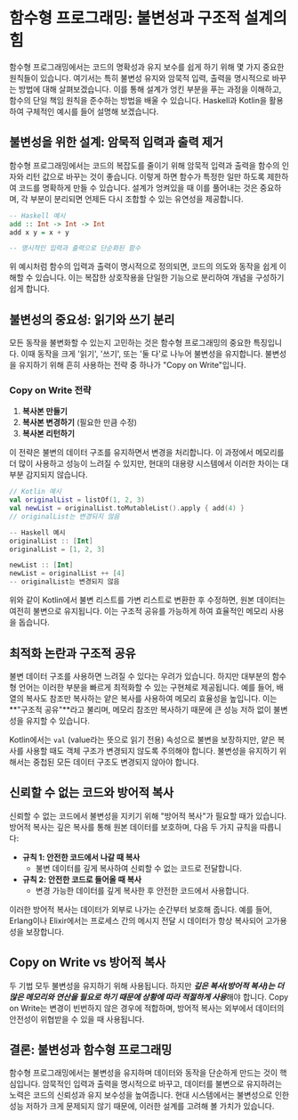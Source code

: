 # 함수형 프로그래밍: 불변성과 구조적 설계의 힘

함수형 프로그래밍에서는 코드의 명확성과 유지 보수를 쉽게 하기 위해 몇 가지 중요한 원칙들이 있습니다. 여기서는 특히 불변성 유지와 암묵적 입력, 출력을 명시적으로 바꾸는 방법에 대해 살펴보겠습니다. 이를 통해 설계가 엉킨 부분을 푸는 과정을 이해하고, 함수의 단일 책임 원칙을 준수하는 방법을 배울 수 있습니다. Haskell과 Kotlin을 활용하여 구체적인 예시를 들어 설명해 보겠습니다.

## 불변성을 위한 설계: 암묵적 입력과 출력 제거

함수형 프로그래밍에서는 코드의 복잡도를 줄이기 위해 암묵적 입력과 출력을 함수의 인자와 리턴 값으로 바꾸는 것이 좋습니다. 이렇게 하면 함수가 특정한 일만 하도록 제한하여 코드를 명확하게 만들 수 있습니다. 설계가 엉켜있을 때 이를 풀어내는 것은 중요하며, 각 부분이 분리되면 언제든 다시 조합할 수 있는 유연성을 제공합니다.

```haskell
-- Haskell 예시
add :: Int -> Int -> Int
add x y = x + y

-- 명시적인 입력과 출력으로 단순화된 함수
```

위 예시처럼 함수의 입력과 출력이 명시적으로 정의되면, 코드의 의도와 동작을 쉽게 이해할 수 있습니다. 이는 복잡한 상호작용을 단일한 기능으로 분리하여 개념을 구성하기 쉽게 합니다.

## 불변성의 중요성: 읽기와 쓰기 분리

모든 동작을 불변화할 수 있는지 고민하는 것은 함수형 프로그래밍의 중요한 특징입니다. 이때 동작을 크게 '읽기', '쓰기', 또는 '둘 다'로 나누어 불변성을 유지합니다. 불변성을 유지하기 위해 흔히 사용하는 전략 중 하나가 "Copy on Write"입니다.

### Copy on Write 전략

1. **복사본 만들기**
2. **복사본 변경하기** (필요한 만큼 수정)
3. **복사본 리턴하기**

이 전략은 불변의 데이터 구조를 유지하면서 변경을 처리합니다. 이 과정에서 메모리를 더 많이 사용하고 성능이 느려질 수 있지만, 현대의 대용량 시스템에서 이러한 차이는 대부분 감지되지 않습니다.

```kotlin
// Kotlin 예시
val originalList = listOf(1, 2, 3)
val newList = originalList.toMutableList().apply { add(4) }
// originalList는 변경되지 않음

-- Haskell 예시
originalList :: [Int]
originalList = [1, 2, 3]

newList :: [Int]
newList = originalList ++ [4]
-- originalList는 변경되지 않음
```

위와 같이 Kotlin에서 불변 리스트를 가변 리스트로 변환한 후 수정하면, 원본 데이터는 여전히 불변으로 유지됩니다. 이는 구조적 공유를 가능하게 하여 효율적인 메모리 사용을 돕습니다.

## 최적화 논란과 구조적 공유

불변 데이터 구조를 사용하면 느려질 수 있다는 우려가 있습니다. 하지만 대부분의 함수형 언어는 이러한 부분을 빠르게 최적화할 수 있는 구현체로 제공됩니다. 예를 들어, 배열의 복사도 참조만 복사하는 얕은 복사를 사용하여 메모리 효율성을 높입니다. 이는 \*\*"구조적 공유"\*\*라고 불리며, 메모리 참조만 복사하기 때문에 큰 성능 저하 없이 불변성을 유지할 수 있습니다.

Kotlin에서는 `val` (value라는 뜻으로 읽기 전용) 속성으로 불변을 보장하지만, 얕은 복사를 사용할 때도 객체 구조가 변경되지 않도록 주의해야 합니다. 불변성을 유지하기 위해서는 중첩된 모든 데이터 구조도 변경되지 않아야 합니다.

## 신뢰할 수 없는 코드와 방어적 복사

신뢰할 수 없는 코드에서 불변성을 지키기 위해 "방어적 복사"가 필요할 때가 있습니다. 방어적 복사는 깊은 복사를 통해 원본 데이터를 보호하며, 다음 두 가지 규칙을 따릅니다:

- **규칙 1: 안전한 코드에서 나갈 때 복사**
  - 불변 데이터를 깊게 복사하여 신뢰할 수 없는 코드로 전달합니다.
- **규칙 2: 안전한 코드로 들어올 때 복사**
  - 변경 가능한 데이터를 깊게 복사한 후 안전한 코드에서 사용합니다.

이러한 방어적 복사는 데이터가 외부로 나가는 순간부터 보호해 줍니다. 예를 들어, Erlang이나 Elixir에서는 프로세스 간의 메시지 전달 시 데이터가 항상 복사되어 고가용성을 보장합니다.

## Copy on Write vs 방어적 복사

두 기법 모두 불변성을 유지하기 위해 사용됩니다. 하지만 ***깊은 복사(방어적 복사)는 더 많은 메모리와 연산을 필요로 하기 때문에 상황에 따라 적절하게 사용***해야 합니다. Copy on Write는 변경이 빈번하지 않은 경우에 적합하며, 방어적 복사는 외부에서 데이터의 안전성이 위협받을 수 있을 때 사용됩니다.

## 결론: 불변성과 함수형 프로그래밍

함수형 프로그래밍에서는 불변성을 유지하며 데이터와 동작을 단순하게 만드는 것이 핵심입니다. 암묵적인 입력과 출력을 명시적으로 바꾸고, 데이터를 불변으로 유지하려는 노력은 코드의 신뢰성과 유지 보수성을 높여줍니다. 현대 시스템에서는 불변성으로 인한 성능 저하가 크게 문제되지 않기 때문에, 이러한 설계를 고려해 볼 가치가 있습니다.

